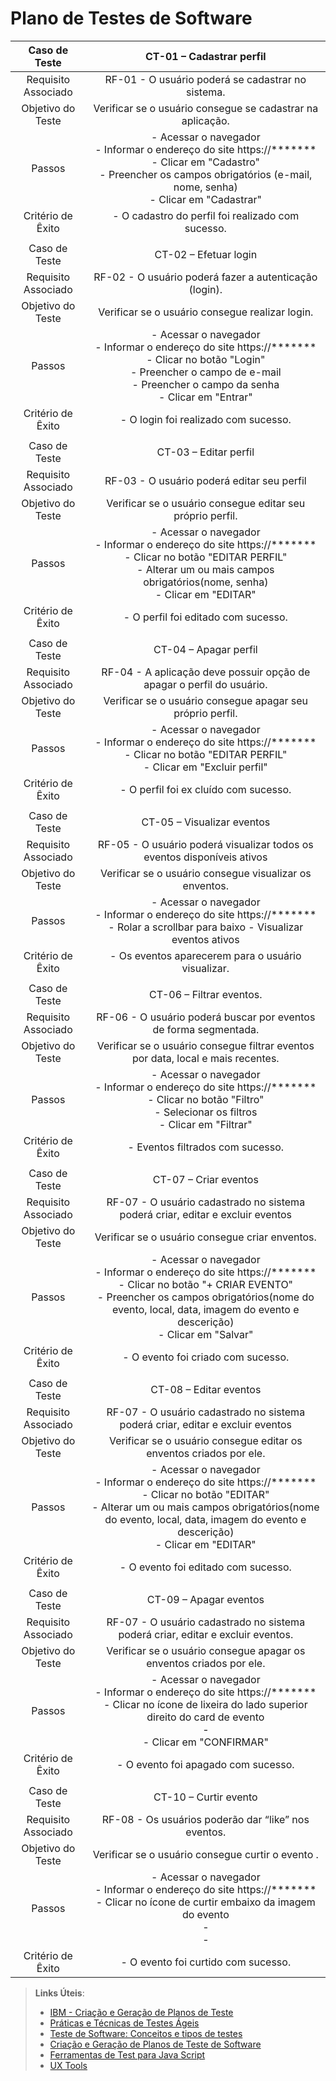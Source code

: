 # Plano de Testes de Software
 
| **Caso de Teste** 	| **CT-01 – Cadastrar perfil** 	|
|:---:	|:---:	|
|	Requisito Associado 	| RF-01 - O usuário poderá se cadastrar no sistema. |
| Objetivo do Teste 	| Verificar se o usuário consegue se cadastrar na aplicação. |
| Passos 	| - Acessar o navegador <br> - Informar o endereço do site https://*******<br> - Clicar em "Cadastro" <br> - Preencher os campos obrigatórios (e-mail, nome, senha) <br> - Clicar em "Cadastrar" |
|Critério de Êxito | - O cadastro do perfil foi realizado com sucesso. |
|  	|  	|
| Caso de Teste 	| CT-02 – Efetuar login	|
|Requisito Associado | RF-02	- O usuário poderá fazer a autenticação (login). |
| Objetivo do Teste 	| Verificar se o usuário consegue realizar login. |
| Passos 	| - Acessar o navegador <br> - Informar o endereço do site https://*******<br> - Clicar no botão "Login" <br> - Preencher o campo de e-mail <br> - Preencher o campo da senha <br> - Clicar em "Entrar" |
|Critério de Êxito | - O login foi realizado com sucesso. |
|  	|  	|
| Caso de Teste 	| CT-03    – 	Editar perfil |
|Requisito Associado | RF-03	- O usuário poderá editar seu perfil |
| Objetivo do Teste 	| Verificar se o usuário consegue editar seu próprio perfil. |
| Passos 	| - Acessar o navegador <br> - Informar o endereço do site https://*******<br> - Clicar no botão "EDITAR PERFIL" <br> - Alterar um ou mais campos obrigatórios(nome, senha) <br> - Clicar em "EDITAR" |
|Critério de Êxito | - O perfil foi editado com sucesso. |
|  	|  	|
| Caso de Teste 	| CT-04    – Apagar perfil	|
|Requisito Associado | RF-04	- A aplicação deve possuir opção de apagar o perfil do usuário. |
| Objetivo do Teste 	| Verificar se o usuário consegue apagar seu próprio perfil. |
| Passos 	| - Acessar o navegador <br> - Informar o endereço do site https://*******<br> - Clicar no botão "EDITAR PERFIL" <br> - Clicar em "Excluir perfil" |
|Critério de Êxito | - O perfil foi ex cluído com sucesso. |
|  	|  	|
| Caso de Teste 	| CT-05    –  Visualizar eventos	|
|Requisito Associado | RF-05	- O usuário poderá visualizar todos os eventos disponíveis ativos |
| Objetivo do Teste 	| Verificar se o usuário consegue visualizar os enventos. |
| Passos 	| - Acessar o navegador <br> - Informar o endereço do site https://*******<br> - Rolar a scrollbar para baixo - Visualizar eventos ativos
|Critério de Êxito | - Os eventos aparecerem para o usuário visualizar. |
|  	|  	|
| Caso de Teste 	| CT-06    – Filtrar eventos.	|
|Requisito Associado | RF-06	- O usuário poderá buscar por eventos de forma segmentada. |
| Objetivo do Teste 	| Verificar se o usuário consegue filtrar eventos por data, local e mais recentes. |
| Passos 	| - Acessar o navegador <br> - Informar o endereço do site https://*******<br> - Clicar no botão "Filtro" <br> - Selecionar os filtros <br> - Clicar em "Filtrar" |
|Critério de Êxito | - Eventos filtrados com sucesso. |
|  	|  	|
| Caso de Teste 	| CT-07  – Criar eventos	|
|Requisito Associado | RF-07	- O usuário cadastrado no sistema poderá criar, editar e excluir eventos |
| Objetivo do Teste 	| Verificar se o usuário consegue criar enventos. |
| Passos 	| - Acessar o navegador <br> - Informar o endereço do site https://*******<br> - Clicar no botão "+ CRIAR EVENTO" <br> - Preencher os campos obrigatórios(nome do evento, local, data, imagem do evento e descerição) <br> - Clicar em "Salvar" |
|Critério de Êxito | - O evento foi criado com sucesso. |
|  	|  	|
| Caso de Teste 	| CT-08    – Editar eventos	|
|Requisito Associado | RF-07	- O usuário cadastrado no sistema poderá criar, editar e excluir eventos |
| Objetivo do Teste 	| Verificar se o usuário consegue editar os enventos criados por ele. |
| Passos 	| - Acessar o navegador <br> - Informar o endereço do site https://*******<br> - Clicar no botão "EDITAR" <br> - Alterar um ou mais campos obrigatórios(nome do evento, local, data, imagem do evento e descerição) <br> - Clicar em "EDITAR" |
|Critério de Êxito | - O evento foi editado com sucesso.
|  	|  	|
| Caso de Teste 	| CT-09    – Apagar eventos	|
|Requisito Associado | RF-07 	- O usuário cadastrado no sistema poderá criar, editar e excluir eventos. |
| Objetivo do Teste 	| Verificar se o usuário consegue apagar os enventos criados por ele. |
| Passos 	| - Acessar o navegador <br> - Informar o endereço do site https://*******<br> - Clicar no ícone de lixeira do lado superior direito do card de evento <br> - <br> - Clicar em "CONFIRMAR" |
|Critério de Êxito | - O evento foi apagado com sucesso. |
|  	|  	|
| Caso de Teste 	| CT-10    – Curtir evento	|
|Requisito Associado | RF-08 	- Os usuários poderão dar “like” nos eventos. |
| Objetivo do Teste 	| Verificar se o usuário consegue curtir o evento . |
| Passos 	| - Acessar o navegador <br> - Informar o endereço do site https://*******<br> - Clicar no ícone de curtir embaixo da imagem do evento <br> - <br> -
|Critério de Êxito | - O evento foi curtido com sucesso. |  


 
> **Links Úteis**:
> - [IBM - Criação e Geração de Planos de Teste](https://www.ibm.com/developerworks/br/local/rational/criacao_geracao_planos_testes_software/index.html)
> - [Práticas e Técnicas de Testes Ágeis](http://assiste.serpro.gov.br/serproagil/Apresenta/slides.pdf)
> -  [Teste de Software: Conceitos e tipos de testes](https://blog.onedaytesting.com.br/teste-de-software/)
> - [Criação e Geração de Planos de Teste de Software](https://www.ibm.com/developerworks/br/local/rational/criacao_geracao_planos_testes_software/index.html)
> - [Ferramentas de Test para Java Script](https://geekflare.com/javascript-unit-testing/)
> - [UX Tools](https://uxdesign.cc/ux-user-research-and-user-testing-tools-2d339d379dc7)
